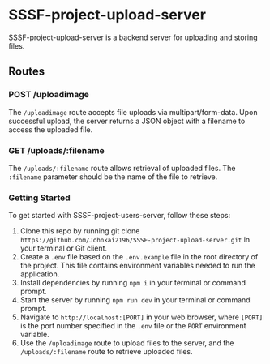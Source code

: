 # SSSF-project-upload-server

SSSF-project-upload-server is a backend server for uploading and storing files.

## Routes

### POST /uploadimage

The `/uploadimage` route accepts file uploads via multipart/form-data. Upon successful upload, the server returns a JSON object with a filename to access the uploaded file.

### GET /uploads/:filename

The `/uploads/:filename` route allows retrieval of uploaded files. The `:filename` parameter should be the name of the file to retrieve.

### Getting Started

To get started with SSSF-project-users-server, follow these steps:

1. Clone this repo by running git clone `https://github.com/Johnkai2196/SSSF-project-upload-server.git` in your terminal or Git client.
2. Create a `.env` file based on the `.env.example` file in the root directory of the project. This file contains environment variables needed to run the application.
3. Install dependencies by running `npm i` in your terminal or command prompt.
4. Start the server by running `npm run dev` in your terminal or command prompt.
5. Navigate to `http://localhost:[PORT]` in your web browser, where `[PORT]` is the port number specified in the `.env` file or the `PORT` environment variable.
6. Use the `/uploadimage` route to upload files to the server, and the `/uploads/:filename` route to retrieve uploaded files.
